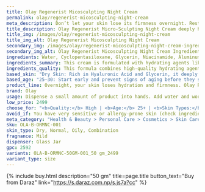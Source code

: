```yaml
---
title: Olay Regenerist Micosculpting Night Cream
permalink: olay/regenerist-micosculpting-night-cream
meta_description: Don’t let your skin lose its firmness overnight. Restore bounce and glow with Olay Regenerist Night Cream—deep hydration for visible results.
title_description: Olay Regenerist Micro-Sculpting Night Cream deeply hydrates and repairs your skin while you sleep. Powered by Niacinamide, peptides, and Hyaluronic Acid, it works overnight to restore skin’s firmness, smooth fine lines, and improve texture. Wake up to visibly plumper, more youthful-looking skin. Lightweight, non-greasy, and fast-absorbing, it’s suitable for daily use and all skin types.
title_img: /images/olay/regenerist-micosculpting-night-cream
title_img_alt: Olay Regenerist Micosculpting Night Cream
secondary_img: /images/olay/regenerist-micosculpting-night-cream-ingredients-label
secondary_img_alt: Olay Regenerist Micosculpting Night Cream Ingredients Label
ingredients: Water, Cyclopentasiloxane, Glycerin, Niacinamide, Aluminum Starch Octenylsuccinate, Dimethicone, Dimethicone Crosspolymer, Panthenol, Polyethylene, Polyacrylamide, Tocopheryl Acetate, C13-14 Isoparaffin, DMDM Hydantoin, Allantoin, Laureth-4, Dimethiconol, Laureth-7, Acrylates/C10-30 Alkyl Acrylate Crosspolymer, Sodium Hyaluronate, Sodium PEG-7 Olive Oil Carboxylate, Disodium EDTA, Peucedanum Graveolens (Dill) Extract, Citric Acid, PEG-100 Stearate, Camellia Sinensis Leaf Extract, Iodopropynyl Butylcarbamate, Palmitoyl Pentapeptide-4.
ingredients_summary: This cream is formulated with hydrating agents like Glycerin, Sodium Hyaluronate, and Panthenol to deeply moisturize the skin. Niacinamide (Vitamin B3) improves skin tone and texture, while Palmitoyl Pentapeptide-4 and Camellia Sinensis (Green Tea) Leaf Extract support anti-aging and antioxidant benefits. Dimethicone and Cyclopentasiloxane provide a smooth, silky texture and help retain moisture. Additional soothing and skin-conditioning ingredients include Allantoin, Tocopheryl Acetate (Vitamin E), and Peucedanum Graveolens (Dill) Extract, known for improving skin elasticity. The formula also contains stabilizers and preservatives like DMDM Hydantoin, Disodium EDTA, and Iodopropynyl Butylcarbamate to ensure shelf-life and safety.
ingredients_quality: This formula combines high-quality hydrating agents like Glycerin and Sodium Hyaluronate to provide deep and lasting moisture. It features clinically proven Niacinamide to improve skin tone and texture, along with anti-aging peptides such as Palmitoyl Pentapeptide-4 that support collagen production and firmness. Natural antioxidants from Camellia Sinensis (Green Tea) and Peucedanum Graveolens (Dill) extracts help protect skin from environmental damage. Silicone-based emollients like Dimethicone and Cyclopentasiloxane ensure smooth application and hydration retention, while soothing ingredients like Panthenol and Allantoin reduce irritation. Preservatives and stabilizers maintain product safety and shelf life, though those with very sensitive skin may want to patch-test due to some preservative content. Overall, the formula offers a balanced combination of efficacy and skin comfort for most skin types.
based_skin: "Dry Skin: Rich in Hyaluronic Acid and Glycerin, it deeply moisturizes and prevents overnight moisture loss. <br />Oily Skin: Lightweight and non-comedogenic. Absorbs quickly without clogging pores, making it ideal for oil-prone skin. <br />Combination Skin: Balances oil and hydration—hydrates dry areas while keeping oily zones matte and comfortable. <br />Sensitive Skin: Fragrance-free variant available. Niacinamide soothes and strengthens skin without irritation."
based_age: "25–30: Start early and prevent signs of aging before they show. This cream boosts hydration and strengthens your skin’s natural barrier.<br /> 30–40: Visibly reduce early fine lines and dullness. Supports collagen production and firms tired-looking skin overnight. <br />40–50+: Deeply hydrates and restores skin firmness. Targets visible wrinkles, sagging, and uneven texture with advanced anti-aging ingredients."
product_line: Overnight, your skin loses hydration and firmness. Olay Regenerist works while you sleep to prevent that loss—wake up looking firmer and younger.
brand: Olay
usage: Dispense a small amount of product into hands. Add water and work into lather. Massage gently onto face and neck. Rinse thoroughly.
low_price: 2499
choose_for: "<b>Quality:</b> High | <b>Age:</b> 25+ | <b>Skin Types:</b> Dry, Normal, Oily, Combination | <b>Effective For:</b> Fine lines, Wrinkles, Firmness, Hydration"
avoid_if: You have very sensitive or allergy-prone skin (check ingredients).
meta_category: "Health & Beauty > Personal Care > Cosmetics > Skin Care > Lotion & Moisturizer"
sku: OLA-B-ORMNC-001
skin_type: Dry, Normal, Oily, Combination
fragnance: Mild
dispenser: Glass Jar
gpc: 2592
variants: OLA-B-ORMNC-50GM-001_50 gm_2499
variant_type: size
---
```

{% include buy.html description="50 gm" title=page.title button_text="Buy from Daraz" link="https://s.daraz.com.np/s.js7a?cc" %}